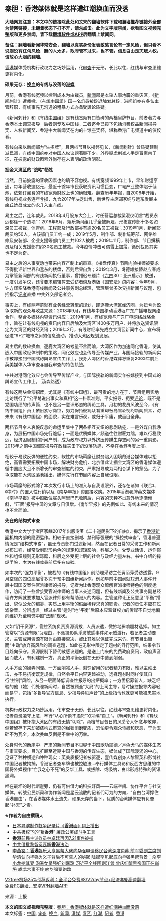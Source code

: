  <h2>秦胆：香港媒体就是这样遭红潮换血而没落</h2> <p class="notice"><b>大陆网友注意：本文中的链接除此处和文末的<a href="https://github.com/bannedbook/fanqiang" >翻墙</a>软件下载和<a href="https://github.com/killgcd/justmysocks/blob/master/README.md">翻墙推荐</a>链接外全部为禁网链接，未翻墙状态下打不开，请勿点击。此为文字版禁闻，欲看图文视频完整版和更多禁闻，请下载<a href="https://github.com/bannedbook/fanqiang">翻墙软件或APP</a>后翻墙上禁闻网。</p><p>备注：翻墙看新闻非常安全，翻墙以真实身份发表敏感言论有一定风险，但只看不说则没有任何风险，翻的人太多，政府管不过来，也不管。信息自由是天赋人权，请放心大胆的翻墙。</b></p>  <div class="entry"> <p id="conimg"><a href="https://www.bannedbook.org/bnews/tag/%e9%a6%99%e6%b8%af/" class="st_tag internal_tag" rel="tag" title="标签 香港 下的日志">香港</a>媒体受机构行政权力之巧妙运用，化<a href="https://www.bannedbook.org/bnews/tag/%E5%AE%A1%E6%9F%A5/" class="st_tag internal_tag" rel="tag" title="标签 审查 下的日志">审查</a>于无形，长此以往，红线与审查思维更将内化。</p> <p><strong><strong>硕果无存：<a href="https://www.bannedbook.org/bnews/tag/%E6%8D%A2%E8%A1%80/" class="st_tag internal_tag" rel="tag" title="标签 换血 下的日志">换血</a>的有线与没落的<a href="https://www.bannedbook.org/bnews/tag/%e6%b8%af%e5%aa%92/" class="st_tag internal_tag" rel="tag" title="标签 港媒 下的日志">港媒</a></strong></strong></p> <p>月前，香港有线宽频以控制成本为由裁员，<span class='wp_keywordlink_affiliate'><a href="https://www.bannedbook.org/" title="新闻">新闻</a></span>部是本轮人事地震的重灾区，《<a href="https://www.bannedbook.org/bnews/tag/%E6%96%B0%E9%97%BB/" class="st_tag internal_tag" rel="tag" title="标签 新闻 下的日志">新闻</a>刺针》遭裁撤，《有线<span class='wp_keywordlink_affiliate'><a href="https://www.bannedbook.org/" title="中国" target="_blank">中国</a></span>组》因一名组员被辞退触发总辞，港闻组亦有多名主管辞职，有线事先无沟通的粗暴方式亦备受舆论质疑。</p> <p>《新闻刺针》和《有线<a href="https://www.bannedbook.org/bnews/tag/%E4%B8%AD%E5%9B%BD/" class="st_tag internal_tag" rel="tag" title="标签 中国 下的日志">中国</a>组》是有线宽频有口皆碑的两档皇牌节目，前者著力与香港本土调查报导，后者则专攻中国线，二者迄今已揽下包括消费权益新闻报导奖、人权新闻奖、香港中大新闻奖在内的十馀座奖杯，堪称香港广电频道中的佼佼者。</p> <p>有线向来以新闻部为“生招牌”，且两档节目以揭弊见长，《新闻刺针》曾质疑建制派民调，有线中国组亦对<span class='wp_keywordlink'><a href="https://www.bannedbook.org/forum20/" title="中国人权论坛" target="_blank">中国人权</a></span>议题著墨不少，外界疑虑削减人手是否寓禁于征，在披露的财政因素外尚存在未表明的政治阴影。</p> <p><strong><strong>掘金大<a href="https://www.bannedbook.org/bnews/tag/%e6%b9%be%e5%8c%ba/" class="st_tag internal_tag" rel="tag" title="标签 湾区 下的日志">湾区</a>的“战略”牺牲</strong></strong></p>  <p>当然，目前披露的营收因素也的确不容忽视。有线宽频1999年上市，早年财运亨通，每年营收逾亿元，最近十馀年市民获取资讯习惯巨变，广电产业整体陷于低潮，依赖订阅费的有线宽频财政上也的确艰难。翻查历年年报，自2008年开始，有线电视业务连年亏损，九仓2017年决定出售，新世界主席郑家纯与远东发展主席丘达昌成立的永升入主有线。</p> <p>易主之后，连年裁员。2018年4月股东大会上，时任营运总裁梁淑仪明言“裁员永远都係一个选项”：2018年8月，娱乐新闻组几乎全被解雇，形象宣传部十多名资深员工被裁，体育组、工程部及行政部亦有逾20名员工被裁；2019年1月，新闻部裁员约50人，占该部门员工约一成；2019年5月，制作部、制作统筹部、网络维修及安装部、企业支援等部门员工共102人被裁；2019年11月，制作部、节目撰稿员及相关支援部门约30名员工被裁。今年疫情冲击可谓雪上加霜，循例裁员其实也不足为奇。</p> <p>易主之后的人事变动也带来内容产制上的审查。《楼盘传真》节目内验楼师被要求不得批评新世界和远东的楼盘，否则后果自负；2019年3月，冯德雄接替赵应春成为掌管新闻部的有线新闻执行董事，曾推迟专题片《<span class='wp_keywordlink'><a href="https://www.bannedbook.org/forum2/topic2509.html" title="《中国六四真相》" target="_blank">六四</a></span>30：亚洲启示》放送，一度引发争议，还曾要求编辑剪去受访者谈及港版《国安法》的内容；今年9月，许方辉空降香港有线新闻及公共事务副总经理，管理层曾多次安排新闻与议题，包括指示<a href="https://www.bannedbook.org/bnews/tag/%E8%AE%B0%E8%80%85/" class="st_tag internal_tag" rel="tag" title="标签 记者 下的日志">记者</a>直播 中共外交部记者会。</p> <p>事实上，有线两年前就有业务经营转型的规划，即逐鹿大湾区经济圈，为扭亏为盈争取新的观众与收益来源：2018年9月，有线与中国移动香港及广东广播电视网络合作，整合多媒体内容资讯供应；2019年1月，有线宽频与广东广电网络战略合作，旨在让有线电视的资讯内容日后触及大湾区1400多万用户，并将放送资讯限定为大湾区的财经资讯；2019年2月，有线财经率先成立大湾区新闻中心，宣布将促进“9+2”城市之间的信息流动，推动大湾区规划发展。</p> <p>易主后的数轮换血，逐鹿大湾区的考量不言而喻，大湾区作为加速同化香港，使其嵌入中国政经体制中的策略，同化效应也会传导至传媒产业，与国际接轨的新闻实作被嫁接到中国式的舆论宣传工作上，投身大湾区的香港媒体将重复2003年前后英美媒体入华审查与自我审查的特色轨迹。</p> <p>中共对港同化效应也会传导至传媒产业，与国际接轨的新闻实作被嫁接到中国式的舆论宣传工作上。（汤森路透）</p>  <p>有线这两块金漆招牌，尤其是《有线中国组》，最可贵的地方在于，节目组用实地走访践行了“公平地说出事实和真相”这一朴素准则，平实报导、扼要<span class='wp_keywordlink_affiliate'><a href="https://www.bannedbook.org/bnews/comments/" title="新闻评论" target="_blank">评论</a></span>，既不是党国功绩的传声筒，也不是另一意识形态的舆论工具。月初的裁员风波至今，《有线中国组》员工依旧紧守岗位，努力保持被观众看重却被高管轻视的新闻质素，对未来《有线中国组》的面貌，实在难言乐观，或归于平庸，或面目全非。</p> <p>两档节目令人哀惋叹息的命运里集中了两条相互交织的悲剧轨迹，一是外媒自我净身，为展拓中国市场先行跪低；一面是优质媒体／频道往往财匮力绌，难以行稳致远，经济困局制约新闻产制，成为政府权力以外挤压传媒生存空间的另一重阴影，2013年之前中国调查报导在政经夹击下的没落轨迹，不幸在香港再度上演。</p> <p>相较于易致反弹的硬性约束，软性的市场羁縻让财务陷入困境的港台媒体难以拒绝，高管需要拓展中国市场，解决财务危机，北京借此让掘金大湾区的香港媒体遵循中国庞大且不断增长的审查制度的约束，严肃报导成为两相合谋下的祭品，为了争取能在大湾区落地播出，媒体先行在节目内容上自我设限。</p> <p>市场羁縻的形式除了本次发行市场上的准入与自我设限外，还存在诸如《联合》、《中时》的置入性行销以及《南华早报》的直接收购。2015年香港老牌英文媒体《南华早报》被中国数位寡头阿里巴巴收购后，内容的天秤不出意外地逐渐倾斜，“正面”报导中国的文章与日俱增。《南华早报》的先例如此，有线未来的情况也不言而喻。</p> <p><strong><strong>先在的结构式审查</strong></strong></p> <p>香港中文大学学者区家麟2017年出版专著《二十道阴影下的自由》，揭示了<span class='wp_keywordlink_affiliate'><a href="https://www.bannedbook.org/bnews/cnnews/hknews/" title="香港新闻" target="_blank">香港新闻</a></span>机构内部的隐密运作。相较于直接删减、禁刊等强硬的“操控式审查”，香港普遍情况是“结构式审查”，虽无专责部门过滤新闻，然而在记者日常的采访工作和新闻发布过程，经常受到形形色色的规定和规矩影响，科层之内，受专业话语、运作惯性和组织规则无形羁縻，科层之外受更上层的社会与政经力量左右。书中介绍的操纵手腕，本次有线裁员前后多有应验。</p>  <p>如本次的“强力平衡”，被裁的《有线中国组》前助理采访主任黄丽萍受访透露，9月空降的四位<span class='wp_keywordlink_affiliate'><a href="https://www.bannedbook.org/bnews/ccpdope/" title="中共高层内幕" target="_blank">高层</a></span>曾多次干预中国组新闻运作。例如早前中国组就12港人事件开展中国国安案件官派律师的报导，记者为让香港观众瞭解官派律师特色的制度运作，访问了一些曾接受官派律师的当事人亲述问题，但有线新闻及公共事务副总经理许方辉就要求加入官派律师都有帮助港人的内容。主管这种让正反意见“平衡”播出、貌似公允的编排，实质上用平衡的假面稀释求真的职责。记者的责任本应在过滤杂音、分辨虚言，经过主管“适时”地“平衡”后原本应监督权力的传媒不自觉地偏向维护乃至粉饰中国“法制”现状。</p> <p>又如“阴干资源”，管控系统负责资源调拨、人员派遣，微妙地影响题材选择。如主管常以“资源有限”为理由，不派摄影队采访敏感事件如示威游行，若记者主动要求，主管或用资源有限为由直接否决，或让其难以保证完成采访、有节目出街而“主动”放弃高风险的调查选题，如此在无形中限定了题材的可行范围，结果令节目趋向保守。资源限制下替代敏感议题的，是送上门来的免费政府资讯，政府声音因而放大，有利建制一方，真正的平衡反倒在无形中遭到削弱。</p> <p>人手方面的操弄同理。一方面削减人手，剩馀留用的记者精力有限，难以主动出击，亦不易抗衡既定规律，自然令平日内容更趋被动，选择题材时同样使其自行“控制”风险，从另一层面降低调查性报导的出炉概率；一方面招募新人，缺乏经验的他（她）们处理新闻时，自然被顾全“大局”的上司主导，届时操控报导内容轻而易举，包括“多报导官方信息、少报导异见声音”的上级指令也就更可能被忠实地执行。</p> <p>机构行政权力之巧妙运用，化审查于无形，长此以往，红线与审查思维更将内化，记者自觉遵守上意，奉行“从心所欲不逾矩”的采编“自主”。《新闻刺针》和《有线中国组》被怀抱大湾区的有线无情“切除”，两档节目昔日的风采令人怀念与敬仰，倘若留存下来却被结构式审查的枷锁消磨变质，恐怕更令观众愤懑和厌恶，宁为玉碎不为瓦全，本次换血反倒是不幸中的万幸。</p> <p>处身时代的断崖中，严肃的新闻节目不见容于中国歌功颂德／声色犬马的媒体生态与审查要求，目光扩展至近期中国与香港的传媒生态，媒体成了国际漩涡的中心，见证了种种横逆和种种现实：英美质报记者被驱逐，壹传媒创办人黎智英和彭博社中国记者被拘捕，香港记者查车牌也被控触法…奉行媒体工具论和反西方思维的中国将外媒视作“亡我之心不死”的反华工具，或拔除、或吸纳，由此形成特殊的资讯黑洞。</p> <p>唯在最坏的时代断崖旁，仍有可供借力的科技好风——云端空间、协作平台与社交媒体，转战公民新闻和协作新闻是星云流散的记者们可为的方向，“自由台湾撑住香港自由”，在香港媒体水土流失、硕果无存的当下，优质的台湾媒体应有负奋起“补天”之责。</p>  <p><strong>※作者为自由撰稿人</strong></p> <ul class='op-related-articles' title='相关阅读'> <li><a href='https://www.bannedbook.org/bnews/cnnews/hknews/20201228/1456504.html' target='_blank'>日本导演制作抗争纪录片《<b>香港</b>画》网上播出</a></li> <li><a href='https://www.bannedbook.org/bnews/ssgc/20201228/1456466.html' target='_blank'>中共极权下的“新<b>香港</b>” 廉政公署成斗争工具</a></li> <li><a href='https://www.bannedbook.org/bnews/ssgc/20201228/1456365.html' target='_blank'><b>香港</b>前民主派议员林卓廷再因7.21事件被捕</a></li> <li><a href='https://www.bannedbook.org/bnews/comments/20201228/1456247.html' target='_blank'>中共借批黎智英瓦解<b>香港</b>法治</a></li> <li><a href='https://www.bannedbook.org/bnews/comments/20201228/1456205.html' target='_blank'>李燕铭：<b>香港</b>娱乐大亨黑帮大佬向华强申请移民台湾深度内幕 前军委副主席刘华清认向华强为义子背后不可告人的秘密 陆媒罕见起底向华强黑帮背景：杀李小龙抢其妻 泡遍女星强奸刘嘉玲 习近平全线围剿江曾 曾庆红暗黑帝国正在崩坍 成龙大事不妙 向华强要跑路</a></li> </ul> <p class="texttj"> <a href="https://github.com/bannedbook/fanqiang/wiki/V2ray%E6%9C%BA%E5%9C%BA" target="_blank">V2free机场25%引荐返利：全平台免费SS/V2ray节点+经济套餐高速翻墙</a><br/> <a href="https://github.com/bannedbook/fanqiang/wiki/%E7%A6%81%E9%97%BB%E7%BD%91%E5%AE%89%E5%8D%93%E7%BF%BB%E5%A2%99%E6%96%B0%E9%97%BBAPP" target="_blank">免费PC翻墙、安卓VPN翻墙APP</a></p><p> 来源：上报 </p><a name='sharetosocial'></a>       <div><b>本文的图文或视频完整版</b>：<a href='https://www.bannedbook.org/bnews/comments/20201228/1456524.html'>秦胆：香港媒体就是这样遭红潮换血而没落</a></div>  </div><!--END ENTRY--> <div class="postfooter"> <div>本文标签：<a href="https://www.bannedbook.org/bnews/tag/%E4%B8%AD%E5%9B%BD/" rel="tag">中国</a>, <a href="https://www.bannedbook.org/bnews/tag/%E5%AE%A1%E6%9F%A5/" rel="tag">审查</a>, <a href="https://www.bannedbook.org/bnews/tag/%E6%8D%A2%E8%A1%80/" rel="tag">换血</a>, <a href="https://www.bannedbook.org/bnews/tag/%E6%96%B0%E9%97%BB/" rel="tag">新闻</a>, <a href="https://www.bannedbook.org/bnews/tag/%e6%b8%af%e5%aa%92/" rel="tag">港媒</a>, <a href="https://www.bannedbook.org/bnews/tag/%e6%b9%be%e5%8c%ba/" rel="tag">湾区</a>, <a href="https://www.bannedbook.org/bnews/tag/%E7%BA%A2%E6%BD%AE/" rel="tag">红潮</a>, <a href="https://www.bannedbook.org/bnews/tag/%E8%AE%B0%E8%80%85/" rel="tag">记者</a>, <a href="https://www.bannedbook.org/bnews/tag/%e9%a6%99%e6%b8%af/" rel="tag">香港</a></div>  </div><!--END POSTFOOTER--> 
